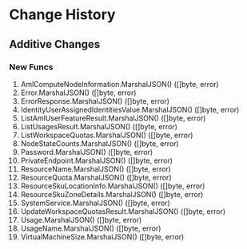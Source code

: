# Change History

## Additive Changes

### New Funcs

1. AmlComputeNodeInformation.MarshalJSON() ([]byte, error)
1. Error.MarshalJSON() ([]byte, error)
1. ErrorResponse.MarshalJSON() ([]byte, error)
1. IdentityUserAssignedIdentitiesValue.MarshalJSON() ([]byte, error)
1. ListAmlUserFeatureResult.MarshalJSON() ([]byte, error)
1. ListUsagesResult.MarshalJSON() ([]byte, error)
1. ListWorkspaceQuotas.MarshalJSON() ([]byte, error)
1. NodeStateCounts.MarshalJSON() ([]byte, error)
1. Password.MarshalJSON() ([]byte, error)
1. PrivateEndpoint.MarshalJSON() ([]byte, error)
1. ResourceName.MarshalJSON() ([]byte, error)
1. ResourceQuota.MarshalJSON() ([]byte, error)
1. ResourceSkuLocationInfo.MarshalJSON() ([]byte, error)
1. ResourceSkuZoneDetails.MarshalJSON() ([]byte, error)
1. SystemService.MarshalJSON() ([]byte, error)
1. UpdateWorkspaceQuotasResult.MarshalJSON() ([]byte, error)
1. Usage.MarshalJSON() ([]byte, error)
1. UsageName.MarshalJSON() ([]byte, error)
1. VirtualMachineSize.MarshalJSON() ([]byte, error)

